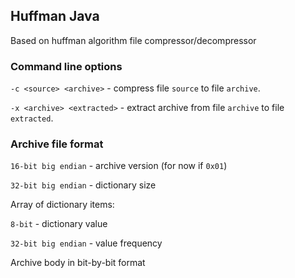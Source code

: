 ## Huffman Java
Based on huffman algorithm file compressor/decompressor

### Command line options
`-c <source> <archive>` - compress file `source` to file `archive`.

`-x <archive> <extracted>` - extract archive from file `archive` to file `extracted`.

### Archive file format
`16-bit big endian` - archive version (for now if `0x01`)

`32-bit big endian` - dictionary size

Array of dictionary items:

`8-bit` - dictionary value

`32-bit big endian` - value frequency

Archive body in bit-by-bit format
